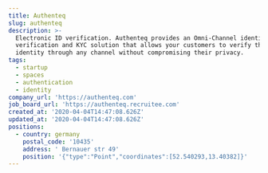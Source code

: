 ```yaml
---
title: Authenteq
slug: authenteq
description: >-
  Electronic ID verification. Authenteq provides an Omni-Channel identity
  verification and KYC solution that allows your customers to verify their
  identity through any channel without compromising their privacy.
tags:
  - startup
  - spaces
  - authentication
  - identity
company_url: 'https://authenteq.com'
job_board_url: 'https://authenteq.recruitee.com'
created_at: '2020-04-04T14:47:08.626Z'
updated_at: '2020-04-04T14:47:08.626Z'
positions:
  - country: germany
    postal_code: '10435'
    address: ' Bernauer str 49'
    position: '{"type":"Point","coordinates":[52.540293,13.40382]}'
---
```


